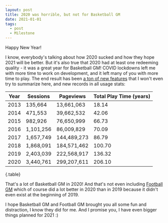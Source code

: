 ```yaml
---
layout: post
title: 2020 was horrible, but not for Basketball GM
date: 2021-01-01
tags:
  - post
  - Milestone
---
```


Happy New Year!

I know, everybody's talking about how 2020 sucked and how they hope 2021 will be better. But it's also true that 2020 had at least one redeeming quality - it was a great year for Basketball GM! COVID lockdowns left me with more time to work on development, and it left many of you with more time to play. The end result has been [a ton of new features](/changelog/) that I won't even try to summarize here, and new records in all usage stats:

<div class="table-responsive">

| Year | Sessions  | Pageviews   | Total Play Time (years) |
| ---- | --------- | ----------- | ----------------------- |
| 2013 | 135,664   | 13,661,063  | 18.14                   |
| 2014 | 471,553   | 39,662,532  | 42.06                   |
| 2015 | 982,926   | 76,650,999  | 66.73                   |
| 2016 | 1,101,256 | 86,009,829  | 70.09                   |
| 2017 | 1,657,749 | 144,489,273 | 86.79                   |
| 2018 | 1,868,091 | 184,571,462 | 100.70                  |
| 2019 | 2,403,039 | 222,568,917 | 136.32                  |
| 2020 | 3,440,761 | 299,207,611 | 206.10                  |

{.table}

</div>

That's a lot of Basketball GM in 2020! And that's not even including [Football GM](/football/) which of course did a lot better in 2020 than in 2019 because it didn't even exist at the beginning of 2019.

I hope Basketball GM and Football GM brought you all some fun and distraction, I know they did for me. And I promise you, I have even bigger things planned for 2021 :)

<!--more-->

<div id="chart_div_1"></div>
<div id="chart_div_2"></div>
<div id="chart_div_3"></div>
<script type="text/javascript" src="https://www.gstatic.com/charts/loader.js"></script>
<script type="text/javascript">
google.charts.load('current', {packages: ['corechart', 'line']});
google.charts.setOnLoadCallback(() => {
  const data = new google.visualization.DataTable();
  data.addColumn('string', 'Year');
  data.addColumn('number', 'Value');
  data.addRows([
    ['2013', 135664],
    ['2014', 471553],
    ['2015', 982926],
    ['2016', 1101256],
    ['2017', 1657749],
    ['2018', 1868091],
    ['2019', 2403039],
    ['2020', 3440761]
  ]);

const data2 = new google.visualization.DataTable();
data2.addColumn('string', 'Year');
data2.addColumn('number', 'Value');
data2.addRows([
['2013', 13661063],
['2014', 39662532],
['2015', 76650999],
['2016', 86009829],
['2017', 144489273],
['2018', 184571462],
['2019', 222568917],
['2020', 299207611]
]);

const data3 = new google.visualization.DataTable();
data3.addColumn('string', 'Year');
data3.addColumn('number', 'Value');
data3.addRows([
['2013', 18.14],
['2014', 42.06],
['2015', 66.73],
['2016', 70.09],
['2017', 86.79],
['2018', 100.70],
['2019', 136.32],
['2020', 206.10]
]);

const options = {
legend: { position: 'none' },
lineWidth: 5,
pointSize: 20,
vAxis: { format: 'short' }
};

const chart = new google.visualization.LineChart(document.getElementById('chart_div_1'));
chart.draw(data, {
...options,
colors: ['red'],
title: 'Sessions',
});

const chart2 = new google.visualization.LineChart(document.getElementById('chart_div_2'));
chart2.draw(data2, {
...options,
colors: ['green'],
title: 'Pageviews',
});

const chart3 = new google.visualization.LineChart(document.getElementById('chart_div_3'));
chart3.draw(data3, {
...options,
colors: ['blue'],
title: 'Total Play Time (years)',
});
});
</script>
